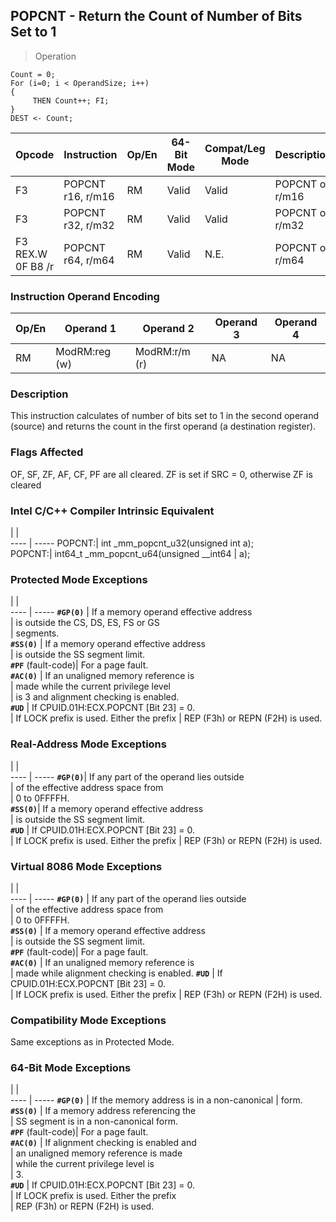 ## POPCNT  -  Return the Count of Number of Bits Set to 1

> Operation

``` slim
Count = 0;
For (i=0; i < OperandSize; i++)
{
     THEN Count++; FI;
}
DEST <- Count;

```

 Opcode           | Instruction      | Op/En| 64-Bit Mode| Compat/Leg Mode| Description    
 ---  | --- | --- | --- | --- | ---
 F3               | POPCNT r16, r/m16| RM   | Valid      | Valid          | POPCNT on r/m16
 F3               | POPCNT r32, r/m32| RM   | Valid      | Valid          | POPCNT on r/m32
 F3 REX.W 0F B8 /r| POPCNT r64, r/m64| RM   | Valid      | N.E.           | POPCNT on r/m64

### Instruction Operand Encoding
 Op/En| Operand 1    | Operand 2    | Operand 3| Operand 4
 ---  | --- | --- | --- | ---
 RM   | ModRM:reg (w)| ModRM:r/m (r)| NA       | NA       

### Description
This instruction calculates of number of bits set to 1 in the second operand
(source) and returns the count in the first operand (a destination register).



### Flags Affected
OF, SF, ZF, AF, CF, PF are all cleared. ZF is set if SRC = 0, otherwise ZF is
cleared


### Intel C/C++ Compiler Intrinsic Equivalent
   | |  
---- | -----
 POPCNT:| int _mm_popcnt_u32(unsigned int a);    
 POPCNT:| int64_t _mm_popcnt_u64(unsigned __int64
        | a);                                    

### Protected Mode Exceptions
   | |  
---- | -----
 **``#GP(0)``**          | If a memory operand effective address    
                 | is outside the CS, DS, ES, FS or GS      
                 | segments.                                
 **``#SS(0)``**          | If a memory operand effective address    
                 | is outside the SS segment limit.         
 **``#PF``** (fault-code)| For a page fault.                        
 **``#AC(0)``**          | If an unaligned memory reference is      
                 | made while the current privilege level   
                 | is 3 and alignment checking is enabled.  
 **``#UD``**             | If CPUID.01H:ECX.POPCNT [Bit 23] = 0.    
                 | If LOCK prefix is used. Either the prefix
                 | REP (F3h) or REPN (F2H) is used.         

### Real-Address Mode Exceptions
   | |  
---- | -----
 **``#GP(0)``**| If any part of the operand lies outside  
       | of the effective address space from      
       | 0 to 0FFFFH.                             
 **``#SS(0)``**| If a memory operand effective address    
       | is outside the SS segment limit.         
 **``#UD``**   | If CPUID.01H:ECX.POPCNT [Bit 23] = 0.    
       | If LOCK prefix is used. Either the prefix
       | REP (F3h) or REPN (F2H) is used.         

### Virtual 8086 Mode Exceptions
   | |  
---- | -----
 **``#GP(0)``**          | If any part of the operand lies outside  
                 | of the effective address space from      
                 | 0 to 0FFFFH.                             
 **``#SS(0)``**          | If a memory operand effective address    
                 | is outside the SS segment limit.         
 **``#PF``** (fault-code)| For a page fault.                        
 **``#AC(0)``**          | If an unaligned memory reference is      
                 | made while alignment checking is enabled.
 **``#UD``**             | If CPUID.01H:ECX.POPCNT [Bit 23] = 0.    
                 | If LOCK prefix is used. Either the prefix
                 | REP (F3h) or REPN (F2H) is used.         

### Compatibility Mode Exceptions
Same exceptions as in Protected Mode.


### 64-Bit Mode Exceptions
   | |  
---- | -----
 **``#GP(0)``**          | If the memory address is in a non-canonical
                 | form.                                      
 **``#SS(0)``**          | If a memory address referencing the        
                 | SS segment is in a non-canonical form.     
 **``#PF``** (fault-code)| For a page fault.                          
 **``#AC(0)``**          | If alignment checking is enabled and       
                 | an unaligned memory reference is made      
                 | while the current privilege level is       
                 | 3.                                         
 **``#UD``**             | If CPUID.01H:ECX.POPCNT [Bit 23] = 0.      
                 | If LOCK prefix is used. Either the prefix  
                 | REP (F3h) or REPN (F2H) is used.           
